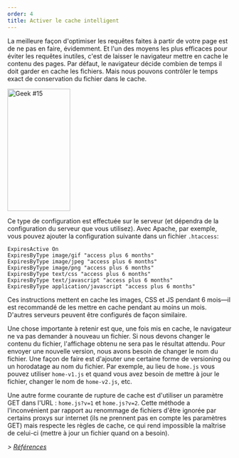 ```yaml
---
order: 4
title: Activer le cache intelligent
---
```


La meilleure façon d'optimiser les requêtes faites à partir de votre page est de ne pas en faire, évidemment. Et l'un des moyens les plus efficaces pour éviter les requêtes inutiles, c'est de laisser le navigateur mettre en cache le contenu des pages. Par défaut, le navigateur décide combien de temps il doit garder en cache les fichiers. Mais nous pouvons contrôler le temps exact de conservation du fichier dans le cache.

<div class="img-right">
  <img id="geek-15" class="icos-geek" src="http://browserdiet.com/img/15.png" alt="Geek #15" width="141" height="275" />
</div>

Ce type de configuration est effectuée sur le serveur (et dépendra de la configuration du serveur que vous utilisez). Avec Apache, par exemple, vous pouvez ajouter la configuration suivante dans un fichier `.htaccess`:

```
ExpiresActive On
ExpiresByType image/gif "access plus 6 months"
ExpiresByType image/jpeg "access plus 6 months"
ExpiresByType image/png "access plus 6 months"
ExpiresByType text/css "access plus 6 months"
ExpiresByType text/javascript "access plus 6 months"
ExpiresByType application/javascript "access plus 6 months"
```

Ces instructions mettent en cache les images, CSS et JS pendant 6 mois&mdash;il est recommandé de les mettre en cache pendant au moins un mois. D'autres serveurs peuvent être configurés de façon similaire.

Une chose importante à retenir est que, une fois mis en cache, le navigateur ne va pas demander à nouveau un fichier. Si nous devons changer le contenu du fichier, l'affichage obtenu ne sera pas le résultat attendu. Pour envoyer une nouvelle version, nous avons besoin de changer le nom du fichier. Une façon de faire est d'ajouter une certaine forme de versioning ou un horodatage au nom du fichier. Par exemple, au lieu de `home.js` vous pouvez utiliser `home-v1.js` et quand vous avez besoin de mettre à jour le fichier, changer le nom de `home-v2.js`, etc.

Une autre forme courante de rupture de cache est d'utiliser un paramètre GET dans l'URL : `home.js?v=1` et `home.js?v=2`. Cette méthode a l'inconvénient par rapport au renommage de fichiers d'être ignorée par certains proxys sur internet (ils ne prennent pas en compte les paramètres GET) mais respecte les règles de cache, ce qui rend impossible la maîtrise de celui-ci (mettre à jour un fichier quand on a besoin).

*> [Références](https://github.com/zenorocha/browser-diet/wiki/References#enable-smart-caching)*